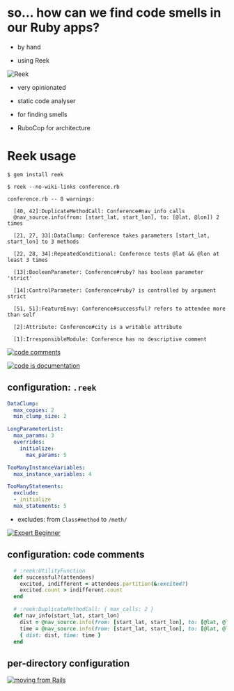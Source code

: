 # so… how can we find code smells in our Ruby apps?

* by hand
<!-- .element: class="fragment" -->

* using <span class='reek'>Reek</span>
<!-- .element: class="fragment" -->


![Reek](img/reek.text.png)
<!-- .element: style="width: 50%" -->

* very opinionated
<!-- .element: class="fragment" -->
* static code analyser
<!-- .element: class="fragment" -->
* for finding smells
<!-- .element: class="fragment" -->
* RuboCop for architecture
<!-- .element: class="fragment" -->


# <span class='reek'>Reek</span> usage

```nohighlight
$ gem install reek
```
<!-- .element: class="fragment" -->

```nohighlight
$ reek --no-wiki-links conference.rb
```
<!-- .element: class="fragment" -->

```nohighlight
conference.rb -- 8 warnings:
```
<!-- .element: class="fragment" -->

```nohighlight
  [40, 42]:DuplicateMethodCall: Conference#nav_info calls
  @nav_source.info(from: [start_lat, start_lon], to: [@lat, @lon]) 2 times
```
<!-- .element: class="fragment" -->

```nohighlight
  [21, 27, 33]:DataClump: Conference takes parameters [start_lat, start_lon] to 3 methods
```
<!-- .element: class="fragment" -->

```nohighlight
  [22, 28, 34]:RepeatedConditional: Conference tests @lat && @lon at least 3 times
```
<!-- .element: class="fragment" -->

```nohighlight
  [13]:BooleanParameter: Conference#ruby? has boolean parameter 'strict'
```
<!-- .element: class="fragment" -->

```nohighlight
  [14]:ControlParameter: Conference#ruby? is controlled by argument strict
```
<!-- .element: class="fragment" -->

```nohighlight
  [51, 51]:FeatureEnvy: Conference#successful? refers to attendee more than self
```
<!-- .element: class="fragment" -->

```nohighlight
  [2]:Attribute: Conference#city is a writable attribute
```
<!-- .element: class="fragment" -->

```nohighlight
  [1]:IrresponsibleModule: Conference has no descriptive comment
```
<!-- .element: class="fragment" -->


[![code comments](img/code_comments.png)](https://twitter.com/nzkoz/status/538892801941848064)
<!-- .element: class="nzkoz" -->


[![code is documentation](img/code_is_documentation.png)](https://twitter.com/tef_ebooks/status/638142134881779712)


## configuration: `.reek`

```yaml
DataClump:
  max_copies: 2
  min_clump_size: 2

```
<!-- .element: class="fragment" -->

```yaml
LongParameterList:
  max_params: 3
  overrides:
    initialize:
      max_params: 5
```
<!-- .element: class="fragment" -->

```yaml
TooManyInstanceVariables:
  max_instance_variables: 4
```
<!-- .element: class="fragment" -->

```yaml
TooManyStatements:
  exclude:
  - initialize
  max_statements: 5
```
<!-- .element: class="fragment" -->

* <span class='fragment'>excludes: from `Class#method` to `/meth/`</span>


[![Expert Beginner](img/expert.png)](https://twitter.com/ExpertBeginner1/status/587630171634737152)


## configuration: code comments

```ruby
  # :reek:UtilityFunction
  def successful?(attendees)
    excited, indifferent = attendees.partition(&:excited?)
    excited.count > indifferent.count
  end
```
<!-- .element: class="fragment" -->

```ruby
  # :reek:DuplicateMethodCall: { max_calls: 2 }
  def nav_info(start_lat, start_lon)
    dist = @nav_source.info(from: [start_lat, start_lon], to: [@lat, @lon]).dist
    time = @nav_source.info(from: [start_lat, start_lon], to: [@lat, @lon]).time
    { dist: dist, time: time }
  end
```
<!-- .element: class="fragment" -->


## per-directory configuration

[![moving from Rails](img/rails.png)](https://twitter.com/jessitron/status/627528493300105216)
<!-- .element: class="fragment" -->
